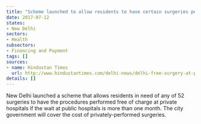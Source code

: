 ```yaml
---
title: "Scheme launched to allow residents to have certain surgeries performed free of charge"
date: 2017-07-12
states:
- New Delhi
sectors:
- Health
subsectors:
- Financing and Payment
tags: []
sources:
- name: Hindustan Times
  url: http://www.hindustantimes.com/delhi-news/delhi-free-surgery-at-private-hospitals-to-bring-down-waiting-period-at-govt-hospitals/story-S1YLnP0sHNlf2ZSaJbAC9M.html
details: []
---
```


New Delhi launched a scheme that allows residents in need of any of 52 surgeries to have the procedures performed free of charge at private hospitals if the wait at public hospitals is more than one month. The city government will cover the cost of privately-performed surgeries.
